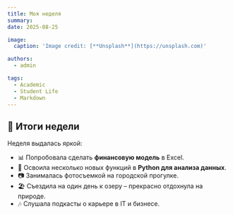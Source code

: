 ```yaml
---
title: Моя неделя
summary: 
date: 2025-08-25

image:
  caption: 'Image credit: [**Unsplash**](https://unsplash.com)'

authors:
  - admin

tags:
  - Academic
  - Student Life
  - Markdown
---
```


## 📅 Итоги недели  

Неделя выдалась яркой:  

- 📊 Попробовала сделать **финансовую модель** в Excel.  
- 📘 Освоила несколько новых функций в **Python для анализа данных**.  
- 📷 Занималась фотосъемкой на городской прогулке.  
- 🏖 Съездила на один день к озеру – прекрасно отдохнула на природе.  
- 🎶 Слушала подкасты о карьере в IT и бизнесе.  

